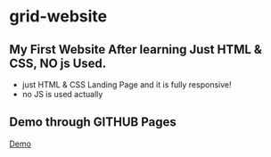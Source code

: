 # grid-website

My First Website After learning Just HTML & CSS, NO  js Used.
--
- just HTML & CSS Landing Page and it is fully responsive!
- no JS is used actually
## Demo through GITHUB Pages
[Demo](https://ahmedtolan2019.github.io/grid-website/)

